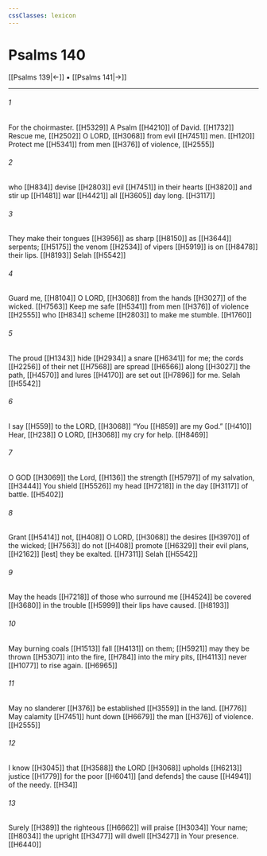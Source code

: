 ```yaml
---
cssClasses: lexicon
---
```


# Psalms 140

[[Psalms 139|←]] • [[Psalms 141|→]]

---

###### 1
For the choirmaster. [[H5329]] A Psalm [[H4210]] of David. [[H1732]] Rescue me, [[H2502]] O LORD, [[H3068]] from evil [[H7451]] men. [[H120]] Protect me [[H5341]] from men [[H376]] of violence, [[H2555]]

###### 2
who [[H834]] devise [[H2803]] evil [[H7451]] in their hearts [[H3820]] and stir up [[H1481]] war [[H4421]] all [[H3605]] day long. [[H3117]]

###### 3
They make their tongues [[H3956]] as sharp [[H8150]] as [[H3644]] serpents; [[H5175]] the venom [[H2534]] of vipers [[H5919]] is on [[H8478]] their lips. [[H8193]] Selah [[H5542]]

###### 4
Guard me, [[H8104]] O LORD, [[H3068]] from the hands [[H3027]] of the wicked. [[H7563]] Keep me safe [[H5341]] from men [[H376]] of violence [[H2555]] who [[H834]] scheme [[H2803]] to make me stumble. [[H1760]]

###### 5
The proud [[H1343]] hide [[H2934]] a snare [[H6341]] for me;  the cords [[H2256]] of their net [[H7568]] are spread [[H6566]] along [[H3027]] the path, [[H4570]] and lures [[H4170]] are set out [[H7896]] for me.  Selah [[H5542]]

###### 6
I say [[H559]] to the LORD, [[H3068]] “You [[H859]] are my God.” [[H410]] Hear, [[H238]] O LORD, [[H3068]] my cry for help. [[H8469]]

###### 7
O GOD [[H3069]] the Lord, [[H136]] the strength [[H5797]] of my salvation, [[H3444]] You shield [[H5526]] my head [[H7218]] in the day [[H3117]] of battle. [[H5402]]

###### 8
Grant [[H5414]] not, [[H408]] O LORD, [[H3068]] the desires [[H3970]] of the wicked; [[H7563]] do not [[H408]] promote [[H6329]] their evil plans, [[H2162]] [lest] they be exalted. [[H7311]] Selah [[H5542]]

###### 9
May the heads [[H7218]] of those who surround me [[H4524]] be covered [[H3680]] in the trouble [[H5999]] their lips have caused. [[H8193]]

###### 10
May burning coals [[H1513]] fall [[H4131]] on them; [[H5921]] may they be thrown [[H5307]] into the fire, [[H784]] into the miry pits, [[H4113]] never [[H1077]] to rise again. [[H6965]]

###### 11
May no slanderer [[H376]] be established [[H3559]] in the land. [[H776]] May calamity [[H7451]] hunt down [[H6679]] the man [[H376]] of violence. [[H2555]]

###### 12
I know [[H3045]] that [[H3588]] the LORD [[H3068]] upholds [[H6213]] justice [[H1779]] for the poor [[H6041]] [and defends] the cause [[H4941]] of the needy. [[H34]]

###### 13
Surely [[H389]] the righteous [[H6662]] will praise [[H3034]] Your name; [[H8034]] the upright [[H3477]] will dwell [[H3427]] in Your presence. [[H6440]]

